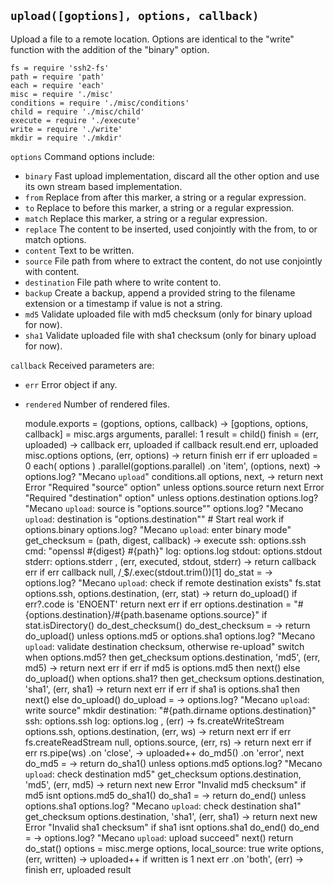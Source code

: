 
`upload([goptions], options, callback)`
---------------------------------------

Upload a file to a remote location. Options are
identical to the "write" function with the addition of
the "binary" option.

    fs = require 'ssh2-fs'
    path = require 'path'
    each = require 'each'
    misc = require './misc'
    conditions = require './misc/conditions'
    child = require './misc/child'
    execute = require './execute'
    write = require './write'
    mkdir = require './mkdir'

`options`           Command options include:
*   `binary`        Fast upload implementation, discard all the other option and use its own stream based implementation.
*   `from`          Replace from after this marker, a string or a regular expression.
*   `to`            Replace to before this marker, a string or a regular expression.
*   `match`         Replace this marker, a string or a regular expression.
*   `replace`       The content to be inserted, used conjointly with the from, to or match options.
*   `content`       Text to be written.
*   `source`        File path from where to extract the content, do not use conjointly with content.
*   `destination`   File path where to write content to.
*   `backup`        Create a backup, append a provided string to the filename extension or a timestamp if value is not a string.
*   `md5`           Validate uploaded file with md5 checksum (only for binary upload for now).
*   `sha1`          Validate uploaded file with sha1 checksum (only for binary upload for now).

`callback`          Received parameters are:
*   `err`           Error object if any.
*   `rendered`      Number of rendered files.

    module.exports = (goptions, options, callback) ->
      [goptions, options, callback] = misc.args arguments, parallel: 1
      result = child()
      finish = (err, uploaded) ->
        callback err, uploaded if callback
        result.end err, uploaded
      misc.options options, (err, options) ->
        return finish err if err
        uploaded = 0
        each( options )
        .parallel(goptions.parallel)
        .on 'item', (options, next) ->
          options.log? "Mecano `upload`"
          conditions.all options, next, ->
            return next Error "Required \"source\" option" unless options.source
            return next Error "Required \"destination\" option" unless options.destination
            options.log? "Mecano `upload`: source is \"options.source\""
            options.log? "Mecano `upload`: destination is \"options.destination\""
            # Start real work
            if options.binary
              options.log? "Mecano `upload`: enter binary mode"
              get_checksum = (path, digest, callback) ->
                execute
                  ssh: options.ssh
                  cmd: "openssl #{digest} #{path}"
                  log: options.log
                  stdout: options.stdout
                  stderr: options.stderr
                , (err, executed, stdout, stderr) ->
                  return callback err if err
                  callback null, /[ ](.*)$/.exec(stdout.trim())[1]
              do_stat = ->
                options.log? "Mecano `upload`: check if remote destination exists"
                fs.stat options.ssh, options.destination, (err, stat) ->
                  return do_upload() if err?.code is 'ENOENT'
                  return next err if err
                  options.destination = "#{options.destination}/#{path.basename options.source}" if stat.isDirectory()
                  do_dest_checksum()
              do_dest_checksum = ->
                  return do_upload() unless options.md5 or options.sha1
                  options.log? "Mecano `upload`: validate destination checksum, otherwise re-upload"
                  switch
                    when options.md5? then get_checksum options.destination, 'md5', (err, md5) ->
                      return next err if err
                      if md5 is options.md5
                      then next()
                      else do_upload()
                    when options.sha1? then get_checksum options.destination, 'sha1', (err, sha1) ->
                      return next err if err
                      if sha1 is options.sha1
                      then next()
                      else do_upload()
              do_upload = ->
                options.log? "Mecano `upload`: write source"
                mkdir
                  destination: "#{path.dirname options.destination}"
                  ssh: options.ssh
                  log: options.log
                , (err) ->
                  fs.createWriteStream options.ssh, options.destination, (err, ws) ->
                    return next err if err
                    fs.createReadStream null, options.source, (err, rs) ->
                      return next err if err
                      rs.pipe(ws)
                      .on 'close', ->
                        uploaded++
                        do_md5()
                      .on 'error', next
              do_md5 = ->
                return do_sha1() unless options.md5
                options.log? "Mecano `upload`: check destination md5"
                get_checksum options.destination, 'md5', (err, md5) ->
                  return next new Error "Invalid md5 checksum" if md5 isnt options.md5
                  do_sha1()
              do_sha1 = ->
                return do_end() unless options.sha1
                options.log? "Mecano `upload`: check destination sha1"
                get_checksum options.destination, 'sha1', (err, sha1) ->
                  return next new Error "Invalid sha1 checksum" if sha1 isnt options.sha1
                  do_end()
              do_end = ->
                options.log? "Mecano `upload`: upload succeed"
                next()
              return do_stat()
            options = misc.merge options, local_source: true
            write options, (err, written) ->
              uploaded++ if written is 1
              next err
        .on 'both', (err) ->
          finish err, uploaded
      result